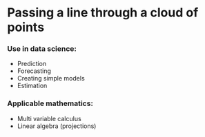 # Passing a line through a cloud of points

### Use in data science:

* Prediction
* Forecasting 
* Creating simple models
* Estimation

### Applicable mathematics:

* Multi variable calculus
* Linear algebra (projections)